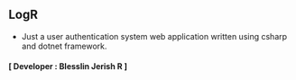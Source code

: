 ## LogR
- Just a user authentication system web application written using csharp and dotnet framework.
#### **[ Developer : Blesslin Jerish R ]**
